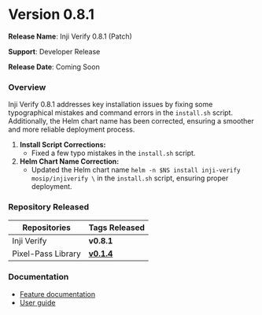 # Version 0.8.1

**Release Name**: Inji Verify 0.8.1 (Patch)

**Support**: Developer Release

**Release Date**: Coming Soon

### **Overview**

Inji Verify 0.8.1 addresses key installation issues by fixing some typographical mistakes and command errors in the `install.sh` script. Additionally, the Helm chart name has been corrected, ensuring a smoother and more reliable deployment process.

1. **Install Script Corrections:**
   * Fixed a few typo mistakes in the `install.sh` script.
2. **Helm Chart Name Correction:**
   * Updated the Helm chart name `helm -n $NS install inji-verify mosip/injiverify \` in the `install.sh` script, ensuring proper deployment.

### **Repository Released**

| **Repositories**   | **Tags Released**                                                    |
| ------------------ | -------------------------------------------------------------------- |
| Inji Verify        | **v0.8.1**                                                           |
| Pixel-Pass Library | [**v0.1.4**](https://www.npmjs.com/package/@mosip/pixelpass/v/0.1.4) |

### Documentation

* [Feature documentation](https://docs.mosip.io/inji/inji-web/functional-overview/features)
* [User guide](https://docs.mosip.io/inji/inji-web/functional-overview/end-user-guide)
